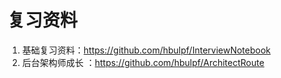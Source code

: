 # 复习资料

1. 基础复习资料：https://github.com/hbulpf/InterviewNotebook
2. 后台架构师成长 ：https://github.com/hbulpf/ArchitectRoute